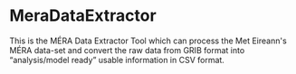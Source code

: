# MeraDataExtractor
This is the MÉRA Data Extractor Tool which can process the Met Eireann's MÉRA data-set and convert the raw data from GRIB format into “analysis/model ready” usable information in CSV format.
